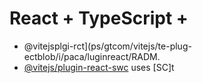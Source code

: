 # React + TypeScript + 

- @vitejsplgi-rct](ps/gtcom/vitejs/te-plug-ectblob/i/paca/luginreact/RADM. 
- [@vitejs/plugin-react-swc](https://github.com/vitejs/vite-plgin-react-swc) uses [SC]t

